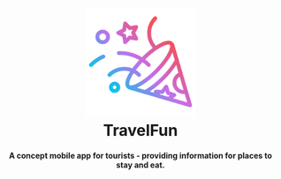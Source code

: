 <h1 align="center">
  <br>
  <img src="./app/assets/icon.png" alt="TravelFun" width="200">
  <br>
  TravelFun
  <br>
</h1>

<h4 align="center">A concept mobile app for tourists - providing information for places to stay and eat.</h4>